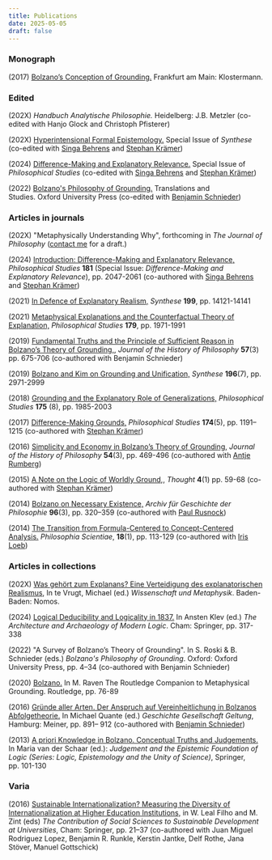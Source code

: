 ```yaml
---
title: Publications
date: 2025-05-05
draft: false 
---
```


### Monograph


(2017) [Bolzano’s Conception of Grounding.](https://www.nomos-elibrary.de/en/10.5771/9783465139713/bolzano-s-conception-of-grounding) Frankfurt am Main: Klostermann. 


### Edited

(202X) *Handbuch Analytische Philosophie.* Heidelberg: J.B. Metzler (co-edited with Hanjo Glock and Christoph Pfisterer)  

(202X) [Hyperintensional Formal Epistemology.](https://link.springer.com/collections/ieaaafadbe) Special Issue of *Synthese* (co-edited with [Singa Behrens](https://www.singabehrens.de) and [Stephan Krämer](https://stephankraemer.wordpress.com))
 

(2024) [Difference-Making and Explanatory Relevance.](https://link.springer.com/collections/dfddhbjigd) Special Issue of *Philosophical Studies* (co-edited with [Singa Behrens](https://www.singabehrens.de) and [Stephan Krämer](https://stephankraemer.wordpress.com))
 

(2022) [Bolzano's Philosophy of Grounding.](https://global.oup.com/academic/product/bolzanos-philosophy-of-grounding-9780192847973?cc=de&lang=en&#) Translations and Studies. Oxford University Press (co-edited with [Benjamin Schnieder](https://benjaminschnieder.wordpress.com))


### Articles in journals

(202X) "Metaphysically Understanding Why", forthcoming in *The Journal of Philosophy* ([contact me](mailto:stefan.roski@philos.uzh.ch) for a draft.)

(2024) [Introduction: Difference-Making and Explanatory Relevance,](https://link.springer.com/article/10.1007/s11098-024-02213-8) *Philosophical Studies* **181** (Special Issue: *Difference-Making and Explanatory Relevance*), pp. 2047-2061 (co-authored with [Singa Behrens](https://www.singabehrens.de) and [Stephan Krämer](https://stephankraemer.wordpress.com))

(2021) [In Defence of Explanatory Realism,](https://link.springer.com/article/10.1007/s11229-021-03413-z) *Synthese* **199**, pp. 14121-14141

(2021) [Metaphysical Explanations and the Counterfactual Theory of Explanation,](https://link.springer.com/article/10.1007/s11098-020-01518-8) *Philosophical Studies* **179**, pp. 1971-1991

(2019) [Fundamental Truths and the Principle of Sufficient Reason in Bolzano’s Theory of Grounding,](https://muse.jhu.edu/article/736077), *Journal of the History of Philosophy* **57**(3) pp. 675-706 (co-authored with Benjamin Schnieder)

(2019) [Bolzano and Kim on Grounding and Unification,](https://link.springer.com/article/10.1007/s11229-017-1593-7) *Synthese* **196**(7), pp. 2971-2999

(2018) [Grounding and the Explanatory Role of Generalizations,](https://link.springer.com/article/10.1007/s11098-017-0946-x) *Philosophical Studies* **175**   (8), pp. 1985-2003 

(2017) [Difference-Making Grounds,](https://link.springer.com/article/10.1007/s11098-016-0749-5) *Philosophical Studies* **174**(5), pp. 1191–1215 (co-authored with [Stephan Krämer](https://stephankraemer.wordpress.com))

(2016) [Simplicity and Economy in Bolzano’s Theory of Grounding,](https://muse.jhu.edu/article/628209/) *Journal of the History of Philosophy* **54**(3), pp. 469-496 (co-authored with [Antje Rumberg](https://sites.google.com/view/antje-rumberg))

(2015) [A Note on the Logic of Worldly Ground,](https://onlinelibrary.wiley.com/doi/abs/10.1002/tht3.158), *Thought* **4**(1) pp. 59-68 (co-authored with [Stephan Krämer](https://stephankraemer.wordpress.com))

(2014) [Bolzano on Necessary Existence,](https://www.degruyterbrill.com/document/doi/10.1515/agph-2014-0015/) *Archiv für Geschichte der Philosophie* **96**(3), pp. 320–359 (co-authored with [Paul Rusnock](https://www.sitta.ca/Rusnock.html))

(2014) [The Transition from Formula-Centered to Concept-Centered Analysis.](https://journals.openedition.org/philosophiascientiae/916) *Philosophia Scientiae*, **18**(1), pp. 113-129 (co-authored with [Iris Loeb](https://philpeople.org/profiles/iris-loeb))

### Articles in collections

(202X) [Was gehört zum Explanans? Eine Verteidigung des explanatorischen Realismus,](/Roski_WGZE.pdf) In te Vrugt, Michael (ed.) *Wissenschaft und Metaphysik*. Baden-Baden: Nomos.


(2024) [Logical Deducibility and Logicality in 1837.](https://link.springer.com/chapter/10.1007/978-3-031-52411-0_15) In Ansten Klev (ed.) *The Architecture and Archaeology of Modern Logic*. Cham: Springer, pp. 317-338

(2022) "A Survey of Bolzano’s Theory of Grounding". In S. Roski & B. Schnieder (eds.) *Bolzano's Philosophy of Grounding*. Oxford: Oxford University Press, pp. 4–34 (co-authored with Benjamin Schnieder)


(2020) [Bolzano.](https://www.taylorfrancis.com/chapters/edit/10.4324/9781351258845-8/) In M. Raven The Routledge Companion to Metaphysical Grounding. Routledge, pp. 76-89


(2016) [Gründe aller Arten. Der Anspruch auf Vereinheitlichung in Bolzanos Abfolgetheorie.](https://philpapers.org/rec/ROSGAA-6) In Michael Quante (ed.) *Geschichte Gesellschaft Geltung*, Hamburg: Meiner, pp. 891– 912 (co-authored with [Benjamin Schnieder](https://benjaminschnieder.wordpress.com))


(2013) [A priori Knowledge in Bolzano. Conceptual Truths and Judgements.](https://link.springer.com/chapter/10.1007/978-94-007-5137-8_8) In Maria van der Schaar (ed.): *Judgement and the Epistemic Foundation of Logic (Series: Logic, Epistemology and the Unity of Science)*, Springer, pp. 101-130


### Varia

(2016) [Sustainable Internationalization? Measuring the Diversity of Internationalization at Higher Education Institutions,](https://link.springer.com/chapter/10.1007/978-3-319-26866-8_2) in W. Leal Filho and M. Zint (eds) *The Contribution of Social
Sciences to Sustainable Development at Universities*, Cham: Springer, pp. 21–37 (co-authored with Juan Miguel Rodriguez Lopez, Benjamin R. Runkle, Kerstin Jantke, Delf Rothe, Jana Stöver, Manuel Gottschick)

